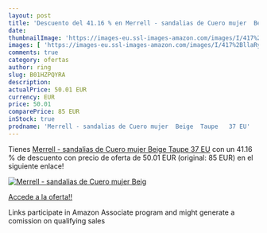 ```yaml
---
layout: post
title: 'Descuento del 41.16 % en Merrell - sandalias de Cuero mujer  Beig'
date: 
thumbnailImage: 'https://images-eu.ssl-images-amazon.com/images/I/417%2BllaRyEL._SL200_.jpg'
images: [ 'https://images-eu.ssl-images-amazon.com/images/I/417%2BllaRyEL._SL200_.jpg' ]
comments: true
category: ofertas
author: ring
slug: B01HZPQYRA
description:
actualPrice: 50.01 EUR
currency: EUR
price: 50.01
comparePrice: 85 EUR
inStock: true
prodname: 'Merrell - sandalias de Cuero mujer  Beige  Taupe   37 EU'
---
```


Tienes [Merrell - sandalias de Cuero mujer  Beige  Taupe   37 EU](https://www.amazon.es/dp/B01HZPQYRA/?tag=tolees-21) con un 41.16 % de descuento con precio de oferta de 50.01 EUR (original: 85 EUR) en el siguiente enlace!

[![Merrell - sandalias de Cuero mujer  Beig](https://images-eu.ssl-images-amazon.com/images/I/417%2BllaRyEL._SL200_.jpg)](https://www.amazon.es/dp/B01HZPQYRA/?tag=tolees-21)

[Accede a la oferta!!](https://www.amazon.es/dp/B01HZPQYRA/?tag=tolees-21)

Links participate in Amazon Associate program and might generate a comission on qualifying sales



